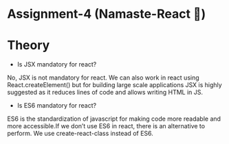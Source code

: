 # Assignment-4 (Namaste-React 🚀)


# Theory

- Is JSX mandatory for react?

No, JSX is not mandatory for react. We can also work in react using React.createElement() but for building large scale applications JSX is highly suggested as it reduces lines of code and allows writing HTML in JS.


- Is ES6 mandatory for react?

ES6 is the standardization of javascript for making code more readable and more accessible.If we don’t use ES6 in react, there is an alternative to perform. We use create-react-class instead of ES6.

  
  
  
